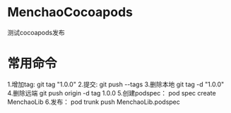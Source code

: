 # MenchaoCocoapods
测试cocoapods发布

# 常用命令
1.增加tag:  git tag "1.0.0"
2.提交:     git push --tags 
3.删除本地   git tag -d "1.0.0"
4.删除远端   git push origin -d tag 1.0.0
5.创建podspec： pod spec create MenchaoLib
6.发布： pod trunk push MenchaoLib.podspec 
